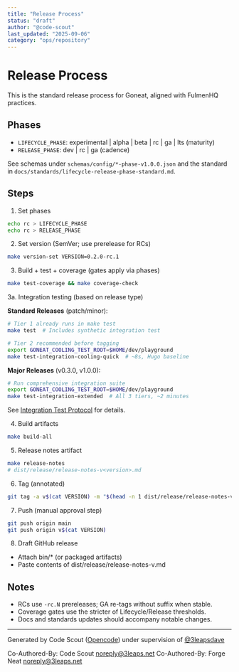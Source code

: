 ```yaml
---
title: "Release Process"
status: "draft"
author: "@code-scout"
last_updated: "2025-09-06"
category: "ops/repository"
---
```


# Release Process

This is the standard release process for Goneat, aligned with FulmenHQ practices.

## Phases

- `LIFECYCLE_PHASE`: experimental | alpha | beta | rc | ga | lts (maturity)
- `RELEASE_PHASE`: dev | rc | ga (cadence)

See schemas under `schemas/config/*-phase-v1.0.0.json` and the standard in `docs/standards/lifecycle-release-phase-standard.md`.

## Steps

1. Set phases

```bash
echo rc > LIFECYCLE_PHASE
echo rc > RELEASE_PHASE
```

2. Set version (SemVer; use prerelease for RCs)

```bash
make version-set VERSION=0.2.0-rc.1
```

3. Build + test + coverage (gates apply via phases)

```bash
make test-coverage && make coverage-check
```

3a. Integration testing (based on release type)

**Standard Releases** (patch/minor):

```bash
# Tier 1 already runs in make test
make test  # Includes synthetic integration test

# Tier 2 recommended before tagging
export GONEAT_COOLING_TEST_ROOT=$HOME/dev/playground
make test-integration-cooling-quick  # ~8s, Hugo baseline
```

**Major Releases** (v0.3.0, v1.0.0):

```bash
# Run comprehensive integration suite
export GONEAT_COOLING_TEST_ROOT=$HOME/dev/playground
make test-integration-extended  # All 3 tiers, ~2 minutes
```

See [Integration Test Protocol](../../.plans/active/v0.3.0/wave-2-phase-4-INTEGRATION-TEST-PROTOCOL.md) for details.

4. Build artifacts

```bash
make build-all
```

5. Release notes artifact

```bash
make release-notes
# dist/release/release-notes-v<version>.md
```

6. Tag (annotated)

```bash
git tag -a v$(cat VERSION) -m "$(head -n 1 dist/release/release-notes-v$(cat VERSION).md)"
```

7. Push (manual approval step)

```bash
git push origin main
git push origin v$(cat VERSION)
```

8. Draft GitHub release

- Attach bin/\* (or packaged artifacts)
- Paste contents of dist/release/release-notes-v<version>.md

## Notes

- RCs use `-rc.N` prereleases; GA re-tags without suffix when stable.
- Coverage gates use the stricter of Lifecycle/Release thresholds.
- Docs and standards updates should accompany notable changes.

---

Generated by Code Scout ([Opencode](https://opencode.ai/)) under supervision of [@3leapsdave](https://github.com/3leapsdave)

Co-Authored-By: Code Scout <noreply@3leaps.net>
Co-Authored-By: Forge Neat <noreply@3leaps.net>
